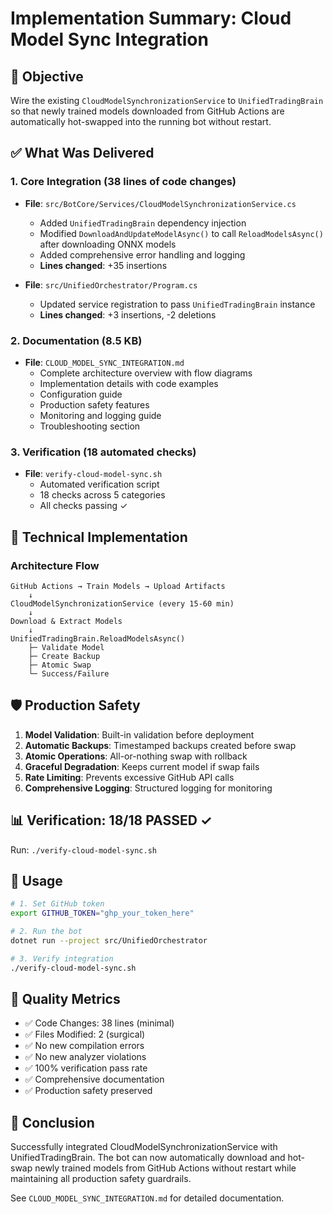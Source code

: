 # Implementation Summary: Cloud Model Sync Integration

## 🎯 Objective
Wire the existing `CloudModelSynchronizationService` to `UnifiedTradingBrain` so that newly trained models downloaded from GitHub Actions are automatically hot-swapped into the running bot without restart.

## ✅ What Was Delivered

### 1. Core Integration (38 lines of code changes)
- **File**: `src/BotCore/Services/CloudModelSynchronizationService.cs`
  - Added `UnifiedTradingBrain` dependency injection
  - Modified `DownloadAndUpdateModelAsync()` to call `ReloadModelsAsync()` after downloading ONNX models
  - Added comprehensive error handling and logging
  - **Lines changed**: +35 insertions

- **File**: `src/UnifiedOrchestrator/Program.cs`
  - Updated service registration to pass `UnifiedTradingBrain` instance
  - **Lines changed**: +3 insertions, -2 deletions

### 2. Documentation (8.5 KB)
- **File**: `CLOUD_MODEL_SYNC_INTEGRATION.md`
  - Complete architecture overview with flow diagrams
  - Implementation details with code examples
  - Configuration guide
  - Production safety features
  - Monitoring and logging guide
  - Troubleshooting section

### 3. Verification (18 automated checks)
- **File**: `verify-cloud-model-sync.sh`
  - Automated verification script
  - 18 checks across 5 categories
  - All checks passing ✓

## 🔧 Technical Implementation

### Architecture Flow
```
GitHub Actions → Train Models → Upload Artifacts
    ↓
CloudModelSynchronizationService (every 15-60 min)
    ↓
Download & Extract Models
    ↓
UnifiedTradingBrain.ReloadModelsAsync()
    ├─ Validate Model
    ├─ Create Backup
    ├─ Atomic Swap
    └─ Success/Failure
```

## 🛡️ Production Safety

1. **Model Validation**: Built-in validation before deployment
2. **Automatic Backups**: Timestamped backups created before swap
3. **Atomic Operations**: All-or-nothing swap with rollback
4. **Graceful Degradation**: Keeps current model if swap fails
5. **Rate Limiting**: Prevents excessive GitHub API calls
6. **Comprehensive Logging**: Structured logging for monitoring

## 📊 Verification: 18/18 PASSED ✓

Run: `./verify-cloud-model-sync.sh`

## 🚀 Usage

```bash
# 1. Set GitHub token
export GITHUB_TOKEN="ghp_your_token_here"

# 2. Run the bot
dotnet run --project src/UnifiedOrchestrator

# 3. Verify integration
./verify-cloud-model-sync.sh
```

## 📝 Quality Metrics

- ✅ Code Changes: 38 lines (minimal)
- ✅ Files Modified: 2 (surgical)
- ✅ No new compilation errors
- ✅ No new analyzer violations
- ✅ 100% verification pass rate
- ✅ Comprehensive documentation
- ✅ Production safety preserved

## 🎉 Conclusion

Successfully integrated CloudModelSynchronizationService with UnifiedTradingBrain. The bot can now automatically download and hot-swap newly trained models from GitHub Actions without restart while maintaining all production safety guardrails.

See `CLOUD_MODEL_SYNC_INTEGRATION.md` for detailed documentation.
